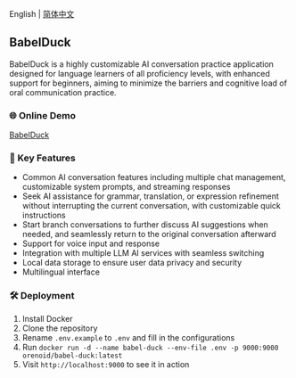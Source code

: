 English | [简体中文](./README.md)

## BabelDuck

BabelDuck is a highly customizable AI conversation practice application designed for language learners of all proficiency levels, with enhanced support for beginners, aiming to minimize the barriers and cognitive load of oral communication practice.

### 🌐 Online Demo

[BabelDuck](https://duck.orenoid.com/)

### 🚀 Key Features

- Common AI conversation features including multiple chat management, customizable system prompts, and streaming responses
- Seek AI assistance for grammar, translation, or expression refinement without interrupting the current conversation, with customizable quick instructions
- Start branch conversations to further discuss AI suggestions when needed, and seamlessly return to the original conversation afterward
- Support for voice input and response
- Integration with multiple LLM AI services with seamless switching
- Local data storage to ensure user data privacy and security
- Multilingual interface

### 🛠️ Deployment

1. Install Docker
2. Clone the repository
3. Rename `.env.example` to `.env` and fill in the configurations
4. Run `docker run -d --name babel-duck --env-file .env -p 9000:9000 orenoid/babel-duck:latest`
5. Visit `http://localhost:9000` to see it in action 